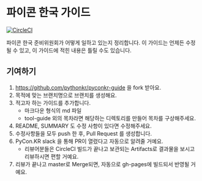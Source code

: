 # 파이콘 한국 가이드

[![CircleCI](https://circleci.com/gh/pythonkr/pyconkr-guide.svg?style=shield)](https://circleci.com/gh/pythonkr/pyconkr-guide)

파이콘 한국 준비위원회가 어떻게 일하고 있는지 정리합니다. 이 가이드는 언제든 수정될 수 있고, 이 가이드에 적힌 내용은 틀릴 수도 있습니다.

## 기여하기

1. https://github.com/pythonkr/pyconkr-guide 을 fork 받아요.
2. 목적에 맞는 브랜치명으로 브랜치를 생성해요.
3. 적고자 하는 가이드를 추가합니다.
    - 마크다운 형식의 md 파일
    - tool-guide 외의 목차라면 해당하는 디렉토리를 만들어 목차를 구상해주세요.
4. README, SUMMARY 도 수정 사항이 있다면 수정해주세요.
5. 수정사항들을 모두 push 한 후, Pull Request 를 생성합니다.
6. PyCon.KR slack 을 통해 PR이 열렸다고 자동으로 알려줄 거예요.
    - 리뷰어분들은 CircleCI 빌드가 끝나고 보관되는 Artifacts로 결과물을 보시고 리뷰하시면 편할 거예요.
7. 리뷰가 끝나고 master로 Merge되면, 자동으로 gh-pages에 빌드되서 반영될 거예요.
